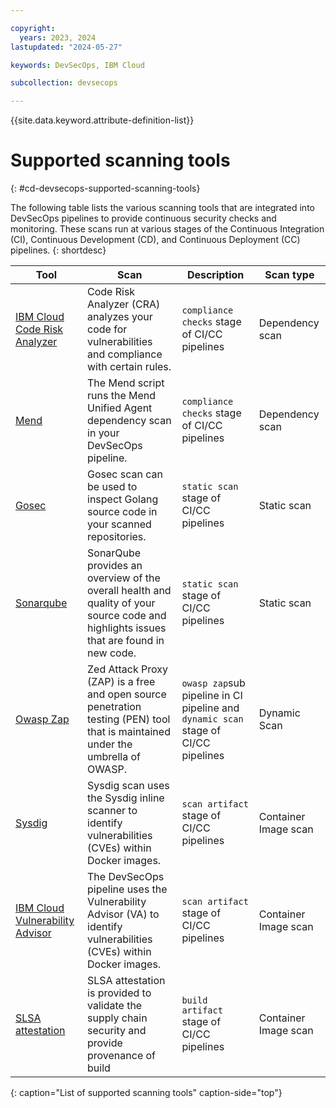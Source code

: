 ```yaml
---

copyright:
  years: 2023, 2024
lastupdated: "2024-05-27"

keywords: DevSecOps, IBM Cloud

subcollection: devsecops

---
```


{{site.data.keyword.attribute-definition-list}}

# Supported scanning tools
{: #cd-devsecops-supported-scanning-tools}

The following table lists the various scanning tools that are integrated into DevSecOps pipelines to provide continuous security checks and monitoring. These scans run at various stages of the Continuous Integration (CI), Continuous Development (CD), and Continuous Deployment (CC) pipelines.
{: shortdesc}

| Tool | Scan | Description | Scan type |
|-|-|-|-|
| [IBM Cloud Code Risk Analyzer](/docs/devsecops?topic=devsecops-cd-devsecops-cra-scans) | Code Risk Analyzer (CRA) analyzes your code for vulnerabilities and compliance with certain rules. | `compliance checks` stage of CI/CC pipelines | Dependency scan |
| [Mend](/docs/devsecops?topic=devsecops-cd-devsecops-mend-scans) | The Mend script runs the Mend Unified Agent dependency scan in your DevSecOps pipeline. | `compliance checks` stage of CI/CC pipelines | Dependency scan | 
| [Gosec](/docs/devsecops?topic=devsecops-devsecops-gosec) | Gosec scan can be used to inspect Golang source code in your scanned repositories. | `static scan` stage of CI/CC pipelines | Static scan |
| [Sonarqube](/docs/devsecops?topic=devsecops-sonarqube) | SonarQube provides an overview of the overall health and quality of your source code and highlights issues that are found in new code. | `static scan` stage of CI/CC pipelines | Static scan |
| [Owasp Zap](/docs/devsecops?topic=devsecops-cd-devsecops-zap-scans) | Zed Attack Proxy (ZAP) is a free and open source penetration testing (PEN) tool that is maintained under the umbrella of OWASP. | `owasp zap`sub pipeline in CI pipeline and `dynamic scan` stage of CI/CC pipelines | Dynamic Scan |
| [Sysdig](/docs/devsecops?topic=devsecops-cd-devsecops-sysdig-scans) | Sysdig scan uses the Sysdig inline scanner to identify vulnerabilities (CVEs) within Docker images. | `scan artifact` stage of CI/CC pipelines | Container Image scan |
| [IBM Cloud Vulnerability Advisor](/docs/devsecops?topic=devsecops-cd-devsecops-va-scans) | The DevSecOps pipeline uses the Vulnerability Advisor (VA) to identify vulnerabilities (CVEs) within Docker images. | `scan artifact` stage of CI/CC pipelines | Container Image scan | 
| [SLSA attestation](/docs/devsecops?topic=devsecops-cd-devsecops-slsa) | SLSA attestation is provided to validate the supply chain security and provide provenance of build | `build artifact` stage of CI/CC pipelines | Container Image scan | 
{: caption="List of supported scanning tools" caption-side="top"}
